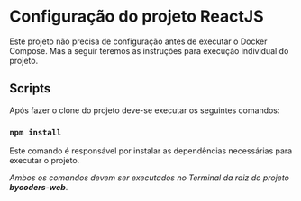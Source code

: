 # Configuração do projeto ReactJS

Este projeto não precisa de configuração antes de executar o Docker Compose. Mas a seguir teremos as instruções para execução individual do projeto.

## Scripts

Após fazer o clone do projeto deve-se executar os seguintes comandos:

### `npm install`
Este comando é responsável por instalar as dependências necessárias para executar o projeto.

_Ambos os comandos devem ser executados no Terminal da raiz do projeto **bycoders-web**_.